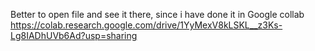 Better to open file and see it there, since i have done it in Google collab
https://colab.research.google.com/drive/1YyMexV8kLSKL__z3Ks-Lg8IADhUVb6Ad?usp=sharing
